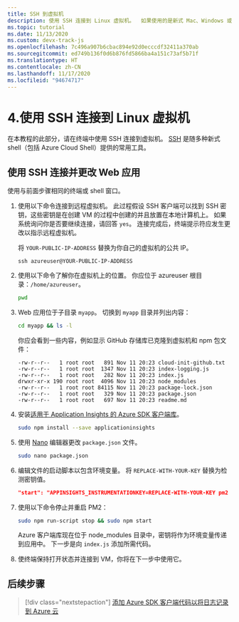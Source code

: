 ```yaml
---
title: SSH 到虚拟机
description: 使用 SSH 连接到 Linux 虚拟机。  如果使用的是新式 Mac、Windows 或 Linux 操作系统，应已安装基于终端的客户端 SSH。
ms.topic: tutorial
ms.date: 11/13/2020
ms.custom: devx-track-js
ms.openlocfilehash: 7c496a907b6cbac894e92d0ecccdf32411a370ab
ms.sourcegitcommit: ed749b136f0d6b876fd5866ba4a151c73af5b71f
ms.translationtype: HT
ms.contentlocale: zh-CN
ms.lasthandoff: 11/17/2020
ms.locfileid: "94674717"
---
```

# <a name="4-connect-to-linux-virtual-machine-using-ssh"></a>4.使用 SSH 连接到 Linux 虚拟机

在本教程的此部分，请在终端中使用 SSH 连接到虚拟机。 [SSH](https://www.ssh.com/ssh/) 是随多种新式 shell（包括 Azure Cloud Shell）提供的常用工具。 

## <a name="connect-with-ssh-and-change-web-app"></a>使用 SSH 连接并更改 Web 应用

使用与前面步骤相同的终端或 shell 窗口。 

1. 使用以下命令连接到远程虚拟机。 此过程假设 SSH 客户端可以找到 SSH 密钥，这些密钥是在创建 VM 的过程中创建的并且放置在本地计算机上。 如果系统询问你是否要继续连接，请回答 `yes`。 连接完成后，终端提示符应发生更改以指示远程虚拟机。 

    将 `YOUR-PUBLIC-IP-ADDRESS` 替换为你自己的虚拟机的公共 IP。 

    ```console
    ssh azureuser@YOUR-PUBLIC-IP-ADDRESS
    ``` 

1. 使用以下命令了解你在虚拟机上的位置。 你应位于 azureuser 根目录：`/home/azureuser`。 

    ```bash
    pwd
    ```

1. Web 应用位于子目录 `myapp`。 切换到 `myapp` 目录并列出内容：

    ```bash
    cd myapp && ls -l
    ```

    你应会看到一些内容，例如显示 GitHub 存储库已克隆到虚拟机和 npm 包文件：
    
    ```console
    -rw-r--r--   1 root root   891 Nov 11 20:23 cloud-init-github.txt
    -rw-r--r--   1 root root  1347 Nov 11 20:23 index-logging.js
    -rw-r--r--   1 root root   282 Nov 11 20:23 index.js
    drwxr-xr-x 190 root root  4096 Nov 11 20:23 node_modules
    -rw-r--r--   1 root root 84115 Nov 11 20:23 package-lock.json
    -rw-r--r--   1 root root   329 Nov 11 20:23 package.json
    -rw-r--r--   1 root root   697 Nov 11 20:23 readme.md
    ```

1. 安装[适用于 Application Insights 的 Azure SDK 客户端库](https://www.npmjs.com/package/applicationinsights)。

    ```bash
    sudo npm install --save applicationinsights
    ```

1. 使用 [Nano](https://www.nano-editor.org/dist/latest/nano.html#Editor-Basics) 编辑器更改 `package.json` 文件。

    ```bash
    sudo nano package.json
    ```

1. 编辑文件的启动脚本以包含环境变量。 将 `REPLACE-WITH-YOUR-KEY` 替换为检测密钥值。

    ```json
    "start": "APPINSIGHTS_INSTRUMENTATIONKEY=REPLACE-WITH-YOUR-KEY pm2 start index.js --watch --log /var/log/pm2.log"
    ```

1. 使用以下命令停止并重启 PM2：

    ```bash
    sudo npm run-script stop && sudo npm start
    ```

    Azure 客户端库现在位于 node_modules 目录中，密钥将作为环境变量传递到应用中。 下一步是向 `index.js` 添加所需代码。 

1. 使终端保持打开状态并连接到 VM，你将在下一步中使用它。

## <a name="next-step"></a>后续步骤

> [!div class="nextstepaction"]
> [添加 Azure SDK 客户端代码以将日志记录到 Azure 云](azure-monitor-application-insights-nodejs-expressjs-code.md) 